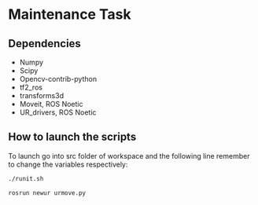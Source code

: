 # Maintenance Task
## Dependencies 
- Numpy 
- Scipy
- Opencv-contrib-python 
- tf2_ros 
- transforms3d
- Moveit, ROS Noetic 
- UR_drivers, ROS Noetic

## How to launch the scripts
To launch go into src folder of workspace and the following line remember to change the variables respectively:
```bash
./runit.sh
```
```bash
rosrun newur urmove.py
```